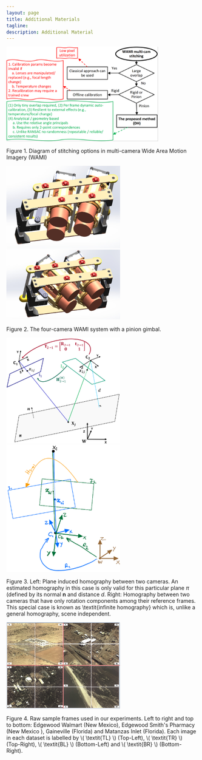 ```yaml
---
layout: page
title: Additional Materials
tagline: 
description: Additional Material
---
```


<img src="./images/diagram.png" alt="Diagram" width="400"/>

Figure 1. Diagram of stitching options in multi-camera Wide Area Motion Imagery (WAMI)

<img src="./images/4_Cam_4.jpg" alt="Diagram" width="300"/>
<img src="./images/4_Cam_6.jpg" alt="Diagram" width="300"/>

Figure 2. The four-camera WAMI system with a pinion gimbal.

<img src="./images/homography.png" alt="Diagram" width="300"/>
<img src="./images/infinite_homography.png" alt="Diagram" width="300"/>

Figure 3. Left: Plane induced homography between two cameras. An estimated homography in this case is only valid for this particular plane $\pi$ (defined by its normal $\mathbf{n}$ and distance $d$. Right: Homography between two cameras that have only rotation components among their reference frames. This special case is known as \textit{infinite homography} which is, unlike a general homography, scene independent.

<img src="./images/raw_samples.jpg" alt="Diagram" width="300"/>

Figure 4. Raw sample frames used in our experiments. Left to right and top to bottom: Edgewood Walmart (New Mexico), Edgewood Smith's Pharmacy (New Mexico ), Gaineville (Florida) and  Matanzas Inlet (Florida). Each image in each dataset is labelled by \\( \textit{TL} \\) (Top-Left), \\( \textit{TR} \\) (Top-Right), \\( \textit{BL} \\) (Bottom-Left) and \\( \textit{BR} \\) (Bottom-Right).